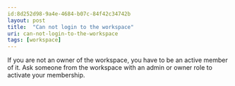 ```yaml
---
id:8d252d98-9a4e-4684-b07c-84f42c34742b
layout: post
title:  "Can not login to the workspace"
uri: can-not-login-to-the-workspace
tags: [workspace]
---
```


If you are not an owner of the workspace, you have to be an active member of it. Ask someone from the workspace with an admin or owner role to activate your membership.